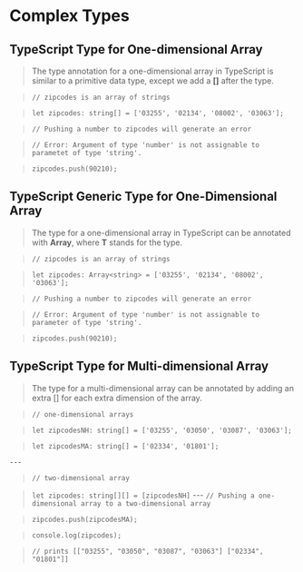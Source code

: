 # Complex Types

## TypeScript Type for One-dimensional Array
> The type annotation for a one-dimensional array in TypeScript is similar to a primitive data type, except we add a **[]** after the type.

> `// zipcodes is an array of strings`

> `let zipcodes: string[] = ['03255', '02134', '08002', '03063'];`

> `// Pushing a number to zipcodes will generate an error`

> `// Error: Argument of type 'number' is not assignable to parametet of type 'string'.`

> `zipcodes.push(90210);`

## TypeScript Generic Type for One-Dimensional Array
> The type for a one-dimensional array in TypeScript can be annotated with **Array<T>**, where **T** stands for the type.

> `// zipcodes is an array of strings`

> `let zipcodes: Array<string> = ['03255', '02134', '08002', '03063'];`

> `// Pushing a number to zipcodes will generate an error`

> `// Error: Argument of type 'number' is not assignable to parameter of type 'string'.`

> `zipcodes.push(90210);`

## TypeScript Type for Multi-dimensional Array
> The type for a multi-dimensional array can be annotated by adding an extra [] for each extra dimension of the array.

> `// one-dimensional arrays`

> `let zipcodesNH: string[] = ['03255', '03050', '03087', '03063'];`

> `let zipcodesMA: string[] = ['02334', '01801'];`

    ---

> `// two-dimensional array`

> `let zipcodes: string[][] = [zipcodesNH]`
    ---
> `// Pushing a one-dimensional array to a two-dimensional array`

> `zipcodes.push(zipcodesMA);`

> `console.log(zipcodes);`

> `// prints [["03255", "03050", "03087", "03063"] ["02334", "01801"]]`
